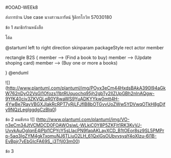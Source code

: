 #OOAD-WEEk8

ส่งการบ้าน Use case นางสาวนภารัตน์ ฐิติกรโกวิท 57030180

ข้อ 1 สมาชิกร้านหนังสือ 

โค้ด 

@startuml
left to right direction
skinparam packageStyle rect
actor member

rectangle B2S {
  member --> (Find a book to buy)
  member --> (Update shoping card)
  member --> (Buy one or more a books)
 
}
@enduml

![]
(http://www.plantuml.com/plantuml/img/POyx3eCm44HxdsBAkA390I94aGkW762nDyO2VsGl1Ofozs11btRUquochq95jh2gbTy2IIZUpGBh2nlnAQgw-9YfK40civ3ZKVQLqR0Y8waWS9YuADKYYkw0mtt4H-4YwBe7RayVBGXJIakRcRPT7yRjLFJflB8bOTGvvUoZWw5YDVwqOTkH8gDjfy9NQzLeglggdgCzBlq0)

ข้อ 2 คนขับรถ
![]
(http://www.plantuml.com/plantuml/img/VO-n3eCm34JtVCMDCD0FOAWOsiwL-WLkiC0Y8P5ZKFlt1RK3KvVJ-UvvkAuOgIqnE4iPbl1CPYcY5sLlacPN9fapAKLayXCD_B1tOEor8sz9SL5PMPrp-5aq3IgZYM4gkTxomuNJ6TLjuO2LH_61QxIGsOUbvvsyaY4oXIzu-6l1B-EvBpjr7vEbGIcFA69S_j3Tfjl03m00)

ข้อ 3
